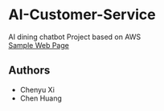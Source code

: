 # AI-Customer-Service
AI dining chatbot Project based on AWS<br/>
<a href='https://d3n3sktne54bjw.cloudfront.net/index.html'> Sample Web Page </a>
## Authors
- Chenyu Xi
- Chen Huang
